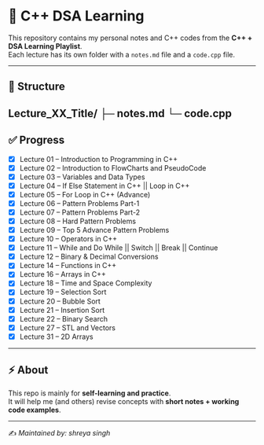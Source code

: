 # 📘 C++ DSA Learning

This repository contains my personal notes and C++ codes from the **C++ + DSA Learning Playlist**.  
Each lecture has its own folder with a `notes.md` file and a `code.cpp` file.

---

## 📂 Structure

Lecture_XX_Title/
├─ notes.md
└─ code.cpp
---

## ✅ Progress

- [x] Lecture 01 – Introduction to Programming in C++
- [x] Lecture 02 – Introduction to FlowCharts and PseudoCode
- [x] Lecture 03 – Variables and Data Types
- [x] Lecture 04 – If Else Statement in C++ || Loop in C++
- [x] Lecture 05 – For Loop in C++ (Advance)
- [x] Lecture 06 – Pattern Problems Part-1
- [x] Lecture 07 – Pattern Problems Part-2
- [x] Lecture 08 – Hard Pattern Problems
- [x] Lecture 09 – Top 5 Advance Pattern Problems
- [x] Lecture 10 – Operators in C++
- [x] Lecture 11 – While and Do While || Switch || Break || Continue
- [x] Lecture 12 – Binary & Decimal Conversions
- [x] Lecture 14 – Functions in C++
- [x] Lecture 16 – Arrays in C++
- [x] Lecture 18 – Time and Space Complexity
- [x] Lecture 19 – Selection Sort
- [x] Lecture 20 – Bubble Sort
- [x] Lecture 21 – Insertion Sort
- [x] Lecture 22 – Binary Search
- [x] Lecture 27 – STL and Vectors
- [x] Lecture 31 – 2D Arrays

---

## ⚡ About
This repo is mainly for **self-learning and practice**.  
It will help me (and others) revise concepts with **short notes + working code examples**.  

---

✍️ *Maintained by: shreya singh*

